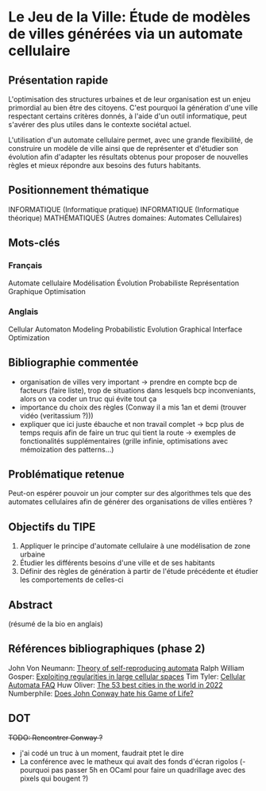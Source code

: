 # Le Jeu de la Ville: Étude de modèles de villes générées via un automate cellulaire

## Présentation rapide
L'optimisation des structures urbaines et de leur organisation est un enjeu primordial au bien être des citoyens.
C'est pourquoi la génération d'une ville respectant certains critères donnés, à l'aide d'un outil informatique, peut s'avérer des plus utiles dans le contexte sociétal actuel.

L'utilisation d'un automate cellulaire permet, avec une grande flexibilité, de construire un modèle de ville ainsi que de représenter et d'étudier son évolution afin d'adapter les résultats obtenus pour proposer de nouvelles règles et mieux répondre aux besoins des futurs habitants.

## Positionnement thématique
INFORMATIQUE (Informatique pratique)
INFORMATIQUE (Informatique théorique)
MATHÉMATIQUES (Autres domaines: Automates Cellulaires)

## Mots-clés
### Français
Automate cellulaire
Modélisation
Évolution Probabiliste
Représentation Graphique
Optimisation

### Anglais
Cellular Automaton
Modeling
Probabilistic Evolution
Graphical Interface
Optimization

## Bibliographie commentée
- organisation de villes very important -> prendre en compte bcp de facteurs (faire liste), trop de situations dans lesquels bcp inconveniants, alors on va coder un truc qui évite tout ça
- importance du choix des règles (Conway il a mis 1an et demi (trouver vidéo (veritassium ?)))
- expliquer que ici juste ébauche et non travail complet -> bcp plus de temps requis afin de faire un truc qui tient la route -> exemples de fonctionalités supplémentaires (grille infinie, optimisations avec mémoization des patterns...)

## Problématique retenue
Peut-on espérer pouvoir un jour compter sur des algorithmes tels que des automates cellulaires afin de générer des organisations de villes entières ?

## Objectifs du TIPE
1. Appliquer le principe d'automate cellulaire à une modélisation de zone urbaine
2. Étudier les différents besoins d'une ville et de ses habitants
3. Définir des règles de génération à partir de l'étude précédente et étudier les comportements de celles-ci

## Abstract
(résumé de la bio en anglais)

## Références bibliographiques (phase 2)
John Von Neumann: [Theory of self-reproducing automata](https://archive.org/details/theoryofselfrepr00vonn_0/page/n13/mode/2up)
Ralph William Gosper: [Exploiting regularities in large cellular spaces](https://doi.org/10.1016/0167-2789(84)90251-3)
Tim Tyler: [Cellular Automata FAQ](http://cafaq.com/)
Huw Oliver: [The 53 best cities in the world in 2022](https://www.timeout.com/things-to-do/best-cities-in-the-world)
Numberphile: [Does John Conway hate his Game of Life?](https://www.youtube.com/watch?v=E8kUJL04ELA)

## DOT
~~TODO: Rencontrer Conway ?~~
- j'ai codé un truc à un moment, faudrait ptet le dire
- La conférence avec le matheux qui avait des fonds d'écran rigolos
(- pourquoi pas passer 5h en OCaml pour faire un quadrillage avec des pixels qui bougent ?)